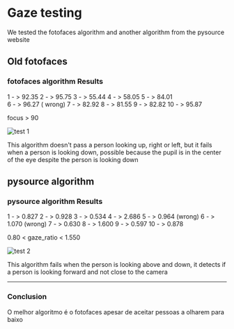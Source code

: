 # Gaze testing

We tested the fotofaces algorithm and another algorithm from the pysource website

## Old fotofaces


### fotofaces algorithm Results

1  - > 92.35
2  - > 95.75
3  - > 55.44
4  - > 58.05
5  - > 84.01   
6  - > 96.27   ( wrong)
7  - > 82.92
8  - > 81.55
9  - > 82.82
10 - > 95.87  

focus > 90


![test 1](https://github.com/FotoFaces/Fotofaces/src/plugins/Gaze/tests/images/test_fotofaces.png)

This algorithm doesn't pass a person looking up, right or left, but it fails when a person is looking down, possible because the pupil is in the center of the eye despite the person is looking down



## pysource algorithm


### pysource algorithm Results

1  - > 0.827
2  - > 0.928
3  - > 0.534
4  - > 2.686
5  - > 0.964   (wrong)
6  - > 1.070   (wrong)
7  - > 0.630
8  - > 1.600
9  - > 0.597
10 - > 0.878  


0.80 < gaze_ratio < 1.550

![test 2](https://github.com/FotoFaces/Fotofaces/src/plugins/Gaze/tests/images/test_pysource.png)

This algorithm fails when the person is looking above and down, it detects if a person is looking forward and not close to the camera

<hr>

<h3>Conclusion</h3> 

O melhor algoritmo é o fotofaces apesar de aceitar pessoas a olharem para baixo



